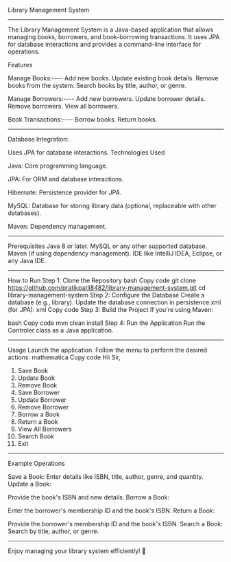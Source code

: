 Library Management System
*********************************
The Library Management System is a Java-based application that allows managing books, borrowers, and book-borrowing transactions. It uses JPA for database interactions and provides a command-line interface for operations.

Features

Manage Books:----
Add new books.
Update existing book details.
Remove books from the system.
Search books by title, author, or genre.


Manage Borrowers:----
Add new borrowers.
Update borrower details.
Remove borrowers.
View all borrowers.

Book Transactions:----
Borrow books.
Return books.

 ************************************************************
Database Integration:

Uses JPA for database interactions.
Technologies Used

Java: Core programming language.

JPA: For ORM and database interactions.

Hibernate: Persistence provider for JPA.

MySQL: Database for storing library data (optional, replaceable with other databases).

Maven: Dependency management.

************************************************
Prerequisites
Java 8 or later.
MySQL or any other supported database.
Maven (if using dependency management).
IDE like IntelliJ IDEA, Eclipse, or any Java IDE.

***************************************************

How to Run
Step 1: Clone the Repository
bash
Copy code
git clone https://github.com/pratikpatil8482/library-management-system.git
cd library-management-system
Step 2: Configure the Database
Create a database (e.g., library).
Update the database connection in persistence.xml (for JPA):
xml
Copy code
<properties>
    <property name="javax.persistence.jdbc.driver" value="com.mysql.cj.jdbc.Driver" />
    <property name="javax.persistence.jdbc.url" value="jdbc:mysql://localhost:3306/library" />
    <property name="javax.persistence.jdbc.user" value="your_username" />
    <property name="javax.persistence.jdbc.password" value="your_password" />
</properties>
Step 3: Build the Project
If you're using Maven:

bash
Copy code
mvn clean install
Step 4: Run the Application
Run the Controler class as a Java application.
*******************************
Usage
Launch the application.
Follow the menu to perform the desired actions:
mathematica
Copy code
Hii Sir,
1) Save Book
2) Update Book
3) Remove Book
4) Save Borrower
5) Update Borrower
6) Remove Borrower
7) Borrow a Book
8) Return a Book
9) View All Borrowers
10) Search Book
11) Exit

****************************************
Example Operations

Save a Book:
Enter details like ISBN, title, author, genre, and quantity.
Update a Book:

Provide the book's ISBN and new details.
Borrow a Book:

Enter the borrower's membership ID and the book's ISBN.
Return a Book:

Provide the borrower's membership ID and the book's ISBN.
Search a Book:
Search by title, author, or genre.


***********************
Enjoy managing your library system efficiently! 🎉







